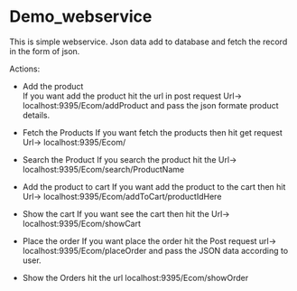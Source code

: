 # Demo_webservice

This is simple webservice. Json data add to database and fetch the record in the form of json.

Actions:
* Add the product  
  If you want add the product hit the url in post request Url-> localhost:9395/Ecom/addProduct and pass the json formate product details.

* Fetch the Products 
  If you want fetch the products then hit get request  Url-> localhost:9395/Ecom/

* Search the Product
  If you search the product hit the Url-> localhost:9395/Ecom/search/ProductName
  
* Add the product to cart
  If you want add the product to the cart then hit Url-> localhost:9395/Ecom/addToCart/productIdHere
  
* Show the cart
  If you want see the cart then hit the Url-> localhost:9395/Ecom/showCart

* Place the order
  If you want place the order hit the Post request url-> localhost:9395/Ecom/placeOrder and pass the JSON data according to user.
  
* Show the Orders
  hit the url localhost:9395/Ecom/showOrder
  
  
  
  
